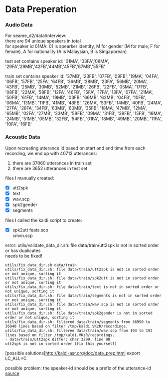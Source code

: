 # Data Preperation

### Audio Data  

For seame_d2/data/interview:    
there are 94 unique speakers in total  
for speaker id 01MA: 01 is spearker identity, M for gender (M for male, F for female), A for nationality (A is Malaysian, B is Singaporean)     

test set contains speaker id: '01MA', '03FA','08MA', '29FA','29MB','42FB','44MB','45FB','67MB','55FB'   

train set contains speaker id: '37MB', '23FB', '07FB', '09FB', '19MA', '04FA', '06FB', '57FB', '25FA', '64FB', '36MB', '28MB', '23FA', '56MB', '20MA', '43FB', '25MB', '30MB', '52MB', '21MB', '26FB', '22FB', '05MA', '17FB', '08FB', '22MA', '58FB', '12FA', '46FB', '15FA', '17FA', '13FA', '07FA', '21MA', '50FB', '61FB', '14MA', '19MB', '03FB', '66MB', '62MB', '04FB', '10FB', '06MA', '13MB', '11FB', '41MB', '48FB', '26MA', '53FB', '14MB', '40FB', '24MA', '27FA', '28FA', '34FB', '63MB', '60MB', '35FB', '18MA', '47MB', '12MA', '65MB', '02FA', '27MB', '33MB', '59FB', '09MA', '31FB', '39FB', '15FB', '16MA', '24MB', '51MB', '05MB', '32FB', '54FB', '01FA', '18MB', '49MB', '20MB', '11FA', '10FA', '16FB'

### Acoustic Data

Upon recreating utterance id based on start and end time from each recording, we end up with 40712 utterances:
1. there are 37060 utterances in train set  
2. there are 3652 utterances in test set  

files I manually created:   
- [x] utt2spk  
- [x] text   
- [x] wav.scp  
- [x] spk2gender
- [x] segments   

files I called the kaldi script to create:
- [x] spk2utt
feats.scp  
cmvn.scp  


error:
utils/validate_data_dir.sh: file data/train/utt2spk is not in sorted order or has duplicates  
needs to be fixed! 
```
utils/fix_data_dir.sh data/train
utils/fix_data_dir.sh: file data/train/utt2spk is not in sorted order or not unique, sorting it
utils/fix_data_dir.sh: file data/train/spk2utt is not in sorted order or not unique, sorting it
utils/fix_data_dir.sh: file data/train/text is not in sorted order or not unique, sorting it
utils/fix_data_dir.sh: file data/train/segments is not in sorted order or not unique, sorting it
utils/fix_data_dir.sh: file data/train/wav.scp is not in sorted order or not unique, sorting it
utils/fix_data_dir.sh: file data/train/spk2gender is not in sorted order or not unique, sorting it
utils/fix_data_dir.sh: filtered data/train/segments from 36990 to 36940 lines based on filter /tmp/kaldi.VKzR/recordings.
utils/fix_data_dir.sh: filtered data/train/wav.scp from 193 to 192 lines based on filter /tmp/kaldi.VKzR/recordings.
- data/train/utt2spk differ: char 3299, line 98
utt2spk is not in sorted order (fix this yourself)
```
[possible solutions]http://kaldi-asr.org/doc/data_prep.html
export LC_ALL=C 

possible problem:
the speaker-id should be a prefix of the utterance-id  
[source](https://sourceforge.net/p/kaldi/discussion/1355347/thread/1012cc7b/)
